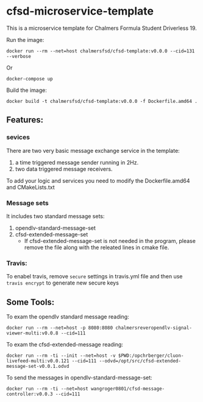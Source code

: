 # cfsd-microservice-template
This is a microservice template for Chalmers Formula Student Driverless 19.

Run the image:
```
docker run --rm --net=host chalmersfsd/cfsd-template:v0.0.0 --cid=131 --verbose
```
Or
```
docker-compose up
```

Build the image:
```
docker build -t chalmersfsd/cfsd-template:v0.0.0 -f Dockerfile.amd64 .
```

## Features:
### sevices
There are two very basic message exchange service in the template:
1. a time triggered message sender running in 2Hz. 
2. two data triggered message receivers.

To add your logic and services you need to modify the Dockerfile.amd64 and CMakeLists.txt

### Message sets
It includes two standard message sets:
1. opendlv-standard-message-set
2. cfsd-extended-message-set
    * If cfsd-extended-message-set is not needed in the program, please remove the file along with the releated lines in cmake file.

### Travis:
To enabel travis, remove `secure` settings in travis.yml file and then use `travis encrypt` to generate new secure keys

## Some Tools:

To exam the opendlv standard message reading:
```
docker run --rm --net=host -p 8080:8080 chalmersreveropendlv-signal-viewer-multi:v0.0.8 --cid=111
```

To exam the cfsd-extended-message reading:
```
docker run --rm -ti --init --net=host -v $PWD:/opchrberger/cluon-livefeed-multi:v0.0.121 --cid=111 --odvd=/opt/src/cfsd-extended-message-set-v0.0.1.odvd
```

To send the messages in opendlv-standard-message-set:
```
docker run --rm -ti --net=host wangroger0801/cfsd-message-controller:v0.0.3 --cid=111
```